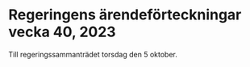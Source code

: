 # Regeringens ärendeförteckningar vecka 40, 2023

Till regeringssammanträdet torsdag den 5 oktober.
